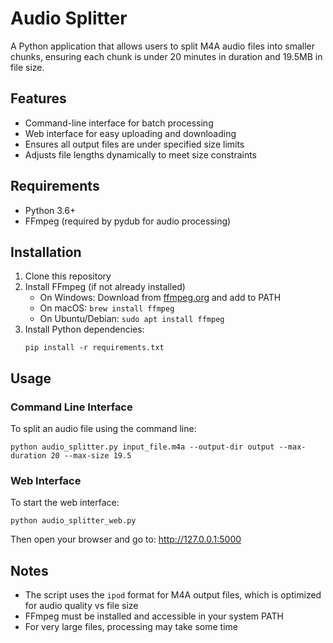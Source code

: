 # Audio Splitter

A Python application that allows users to split M4A audio files into smaller chunks, ensuring each chunk is under 20 minutes in duration and 19.5MB in file size.

## Features

- Command-line interface for batch processing
- Web interface for easy uploading and downloading
- Ensures all output files are under specified size limits
- Adjusts file lengths dynamically to meet size constraints

## Requirements

- Python 3.6+
- FFmpeg (required by pydub for audio processing)

## Installation

1. Clone this repository
2. Install FFmpeg (if not already installed)
   - On Windows: Download from [ffmpeg.org](https://ffmpeg.org/download.html) and add to PATH
   - On macOS: `brew install ffmpeg`
   - On Ubuntu/Debian: `sudo apt install ffmpeg`
3. Install Python dependencies:
   ```
   pip install -r requirements.txt
   ```

## Usage

### Command Line Interface

To split an audio file using the command line:

```
python audio_splitter.py input_file.m4a --output-dir output --max-duration 20 --max-size 19.5
```

### Web Interface

To start the web interface:

```
python audio_splitter_web.py
```

Then open your browser and go to: http://127.0.0.1:5000

## Notes

- The script uses the `ipod` format for M4A output files, which is optimized for audio quality vs file size
- FFmpeg must be installed and accessible in your system PATH
- For very large files, processing may take some time 
